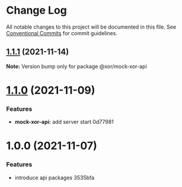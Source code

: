 # Change Log

All notable changes to this project will be documented in this file.
See [Conventional Commits](https://conventionalcommits.org) for commit guidelines.

## [1.1.1](/compare/@xor/mock-xor-api@1.1.0...@xor/mock-xor-api@1.1.1) (2021-11-14)

**Note:** Version bump only for package @xor/mock-xor-api





# [1.1.0](/compare/@xor/mock-xor-api@1.0.0...@xor/mock-xor-api@1.1.0) (2021-11-09)


### Features

* **mock-xor-api:** add server start 0d77981





# 1.0.0 (2021-11-07)


### Features

* introduce api packages 3535bfa
